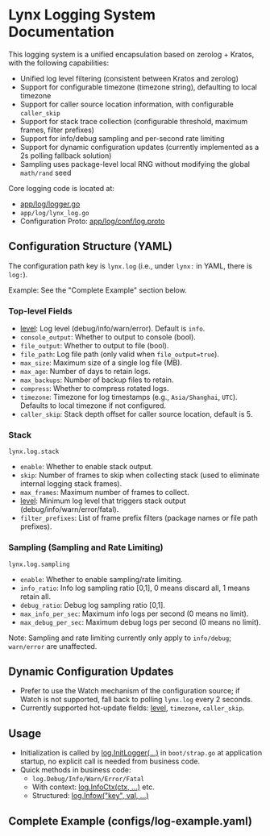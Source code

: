 # Lynx Logging System Documentation

This logging system is a unified encapsulation based on zerolog + Kratos, with the following capabilities:

- Unified log level filtering (consistent between Kratos and zerolog)
- Support for configurable timezone (timezone string), defaulting to local timezone
- Support for caller source location information, with configurable `caller_skip`
- Support for stack trace collection (configurable threshold, maximum frames, filter prefixes)
- Support for info/debug sampling and per-second rate limiting
- Support for dynamic configuration updates (currently implemented as a 2s polling fallback solution)
- Sampling uses package-level local RNG without modifying the global `math/rand` seed

Core logging code is located at:
- [app/log/logger.go](file:///Users/claire/GolandProjects/lynx/lynx/app/log/logger.go)
- `app/log/lynx_log.go`
- Configuration Proto: [app/log/conf/log.proto](file:///Users/claire/GolandProjects/lynx/lynx/app/log/conf/log.proto)

## Configuration Structure (YAML)

The configuration path key is `lynx.log` (i.e., under `lynx:` in YAML, there is `log:`).

Example: See the "Complete Example" section below.

### Top-level Fields
- [level](file:///Users/claire/GolandProjects/lynx/lynx/app/plugin_topology.go#L10-L10): Log level (debug/info/warn/error). Default is `info`.
- `console_output`: Whether to output to console (bool).
- `file_output`: Whether to output to file (bool).
- `file_path`: Log file path (only valid when `file_output=true`).
- `max_size`: Maximum size of a single log file (MB).
- `max_age`: Number of days to retain logs.
- `max_backups`: Number of backup files to retain.
- `compress`: Whether to compress rotated logs.
- `timezone`: Timezone for log timestamps (e.g., `Asia/Shanghai`, `UTC`). Defaults to local timezone if not configured.
- `caller_skip`: Stack depth offset for caller source location, default is 5.

### Stack
`lynx.log.stack`
- `enable`: Whether to enable stack output.
- `skip`: Number of frames to skip when collecting stack (used to eliminate internal logging stack frames).
- `max_frames`: Maximum number of frames to collect.
- [level](file:///Users/claire/GolandProjects/lynx/lynx/app/plugin_topology.go#L10-L10): Minimum log level that triggers stack output (debug/info/warn/error/fatal).
- `filter_prefixes`: List of frame prefix filters (package names or file path prefixes).

### Sampling (Sampling and Rate Limiting)
`lynx.log.sampling`
- `enable`: Whether to enable sampling/rate limiting.
- `info_ratio`: Info log sampling ratio [0,1], 0 means discard all, 1 means retain all.
- `debug_ratio`: Debug log sampling ratio [0,1].
- `max_info_per_sec`: Maximum info logs per second (0 means no limit).
- `max_debug_per_sec`: Maximum debug logs per second (0 means no limit).

Note: Sampling and rate limiting currently only apply to `info/debug`; `warn/error` are unaffected.

## Dynamic Configuration Updates

- Prefer to use the Watch mechanism of the configuration source; if Watch is not supported, fall back to polling `lynx.log` every 2 seconds.
- Currently supported hot-update fields: [level](file:///Users/claire/GolandProjects/lynx/lynx/app/plugin_topology.go#L10-L10), `timezone`, `caller_skip`.

## Usage

- Initialization is called by [log.InitLogger(...)](file:///Users/claire/GolandProjects/lynx/lynx/app/log/logger.go#L48-L310) in `boot/strap.go` at application startup, no explicit call is needed from business code.
- Quick methods in business code:
  - `log.Debug/Info/Warn/Error/Fatal`
  - With context: [log.InfoCtx(ctx, ...)](file:///Users/claire/GolandProjects/lynx/lynx/app/log/helper.go#L121-L123) etc.
  - Structured: [log.Infow("key", val, ...)](file:///Users/claire/GolandProjects/lynx/lynx/app/log/helper.go#L133-L135)

## Complete Example (configs/log-example.yaml)

